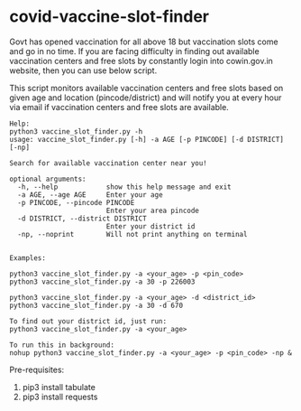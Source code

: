 # covid-vaccine-slot-finder

Govt has opened vaccination for all above 18 but vaccination slots come and go in no time.
If you are facing difficulty in finding out available vaccination centers and free slots by constantly login into cowin.gov.in website, then you can use below script.

This script monitors available vaccination centers and free slots based on given age and location (pincode/district) and will notify you at every hour via email if vaccination centers and free slots are available.


    Help:
    python3 vaccine_slot_finder.py -h
    usage: vaccine_slot_finder.py [-h] -a AGE [-p PINCODE] [-d DISTRICT] [-np]

    Search for available vaccination center near you!

    optional arguments:
      -h, --help            show this help message and exit
      -a AGE, --age AGE     Enter your age
      -p PINCODE, --pincode PINCODE
                            Enter your area pincode
      -d DISTRICT, --district DISTRICT
                            Enter your district id
      -np, --noprint        Will not print anything on terminal


    Examples:

    python3 vaccine_slot_finder.py -a <your_age> -p <pin_code>
    python3 vaccine_slot_finder.py -a 30 -p 226003
    
    python3 vaccine_slot_finder.py -a <your_age> -d <district_id>
    python3 vaccine_slot_finder.py -a 30 -d 670
    
    To find out your district id, just run:
    python3 vaccine_slot_finder.py -a <your_age>
    
    To run this in background:
    nohup python3 vaccine_slot_finder.py -a <your_age> -p <pin_code> -np &

Pre-requisites:
1. pip3 install tabulate
2. pip3 install requests
